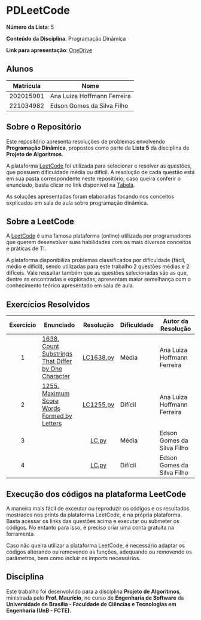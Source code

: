 # PDLeetCode

**Número da Lista**: 5

**Conteúdo da Disciplina**: Programação Dinâmica

**Link para apresentação**: [OneDrive]()

## Alunos

| Matrícula   | Nome                          |
|-------------|-------------------------------|
| 202015901   | Ana Luiza Hoffmann Ferreira   |
| 221034982   | Edson Gomes da Silva Filho    |

## Sobre o Repositório

Este repositório apresenta resoluções de problemas envolvendo **Programação Dinâmica**, propostos como parte da **Lista 5** da disciplina de **Projeto de Algoritmos**.

A plataforma [LeetCode](https://leetcode.com/) foi utilizada para selecionar e resolver as questões, que possuem dificuldade média ou difícil. A resolução de cada questão está em sua pasta correspondente neste repositório; caso queira conferir o enunciado, basta clicar no link disponível na [Tabela](#exercícios-resolvidos).

As soluções apresentadas foram elaboradas focando nos conceitos explicados em sala de aula sobre programação dinâmica.

## Sobre a LeetCode

A [LeetCode](https://leetcode.com) é uma famosa plataforma (online) utilizada por programadores que querem desenvolver suas habilidades com os mais diversos conceitos e práticas de TI.

A plataforma disponibiliza problemas classificados por dificuldade (fácil, médio e difícil), sendo utilizadas para este trabalho 2 questões médias e 2 dificeis. Vale ressaltar também que as questões selecionadas são as que, dentre as encontradas e exploradas, apresentam maior semelhança com o conhecimento teórico apresentado em sala de aula.

## Exercícios Resolvidos

| Exercício | Enunciado | Resolução | Dificuldade | Autor da Resolução |
| :--: | -- | :--: | -- | -- |
| 1 | [1638. Count Substrings That Differ by One Character](https://leetcode.com/problems/count-substrings-that-differ-by-one-character/description/?envType=problem-list-v2&envId=dynamic-programming) | [LC1638.py](./Exercício%201638/LC1638.py)| Média | Ana Luiza Hoffmann Ferreira |
| 2 | [1255. Maximum Score Words Formed by Letters](https://leetcode.com/problems/maximum-score-words-formed-by-letters/description/?envType=problem-list-v2&envId=dynamic-programming) | [LC1255.py](./Exercício%201255/LC1255.py) | Difícil | Ana Luiza Hoffmann Ferreira |
| 3 | []() | [LC.py]() | Média | Edson Gomes da Silva Filho |
| 4 | []() | [LC.py]() | Difícil | Edson Gomes da Silva Filho |

## Execução dos códigos na plataforma LeetCode

A maneira mais fácil de exceutar ou reproduzir os códigos e os resultados mostrados nos prints da plataforma LeetCode, é na própria plataforma. Basta acessar os links das questões acima e executar ou submeter os códigos. No entanto para isso, é preciso criar uma conta gratuita na ferramenta.

Caso não queira utilizar a plataforma LeetCode, é necessário adaptar os códigos alterando ou removendo as funções, adequando ou removendo os parâmetros, bem como incluir os imports necessários.

## Disciplina

Este trabalho foi desenvolvido para a disciplina **Projeto de Algoritmos**, ministrada pelo **Prof. Maurício**, no curso de **Engenharia de Software** da **Universidade de Brasília - Faculdade de Ciências e Tecnologias em Engenharia (UnB - FCTE)**.
